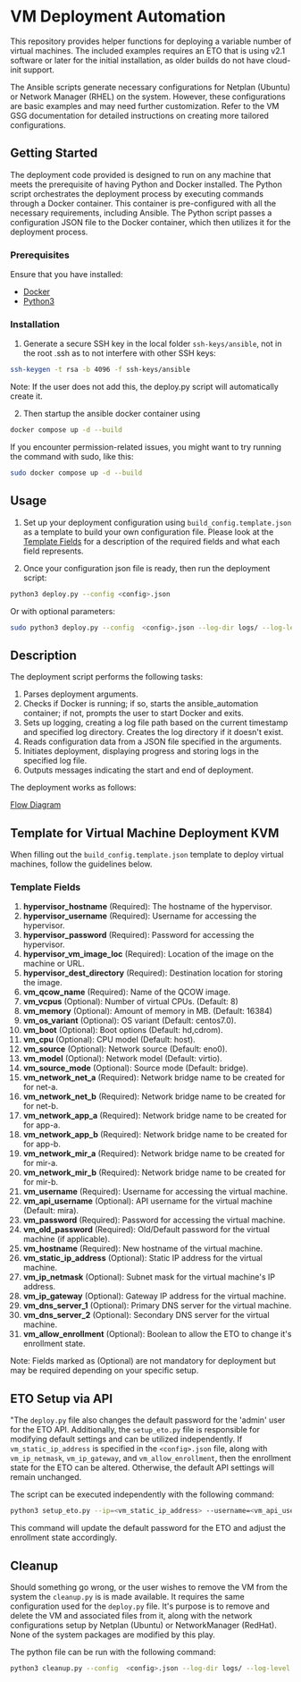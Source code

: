 # VM Deployment Automation

This repository provides helper functions for deploying a variable number of virtual machines. The included examples requires an ETO that is using v2.1 software or later for the initial installation, as older builds do not have cloud-init support.

The Ansible scripts generate necessary configurations for Netplan (Ubuntu) or Network Manager (RHEL) on the system. However, these configurations are basic examples and may need further customization. Refer to the VM GSG documentation for detailed instructions on creating more tailored configurations.

## Getting Started

The deployment code provided is designed to run on any machine that meets the prerequisite of having Python and Docker installed. The Python script orchestrates the deployment process by executing commands through a Docker container. This container is pre-configured with all the necessary requirements, including Ansible. The Python script passes a configuration JSON file to the Docker container, which then utilizes it for the deployment process.

### Prerequisites

Ensure that you have installed:

- [Docker](https://docs.docker.com/get-docker/)
- [Python3](https://www.python.org/downloads/)

### Installation

1. Generate a secure SSH key in the local folder `ssh-keys/ansible`, not in the root .ssh as to not interfere with other SSH keys:

```bash
ssh-keygen -t rsa -b 4096 -f ssh-keys/ansible
```

Note: If the user does not add this, the deploy.py script will automatically create it.

2. Then startup the ansible docker container using

```bash
docker compose up -d --build
```
If you encounter permission-related issues, you might want to try running the command with sudo, like this:
```bash
sudo docker compose up -d --build
```

## Usage

1. Set up your deployment configuration using `build_config.template.json` as a template to build your own configuration file. Please look at the [Template Fields](/ansible_automation/README.md#template-fields) for a description of the required fields and what each field represents.

2. Once your configuration json file is ready, then run the deployment script:

```bash
python3 deploy.py --config <config>.json
```
Or with optional parameters:

```bash
sudo python3 deploy.py --config  <config>.json --log-dir logs/ --log-level INFO --allow-enrollment True
```

## Description
The deployment script performs the following tasks:

1. Parses deployment arguments.
2. Checks if Docker is running; if so, starts the ansible_automation container; if not, prompts the user to start Docker and exits.
3. Sets up logging, creating a log file path based on the current timestamp and specified log directory.
Creates the log directory if it doesn't exist.
4. Reads configuration data from a JSON file specified in the arguments.
5. Initiates deployment, displaying progress and storing logs in the specified log file.
6. Outputs messages indicating the start and end of deployment.

The deployment works as follows:

[Flow Diagram](https://github.com/mirasecurity/automation/blob/master/ansible_automation/flow-chart.jpg?raw=true)


## Template for Virtual Machine Deployment KVM

When filling out the `build_config.template.json` template to deploy virtual machines, follow the guidelines below.

### Template Fields

1. **hypervisor_hostname** (Required): The hostname of the hypervisor.
2. **hypervisor_username** (Required): Username for accessing the hypervisor.
3. **hypervisor_password** (Required): Password for accessing the hypervisor.
4. **hypervisor_vm_image_loc** (Required): Location of the image on the machine or URL.
5. **hypervisor_dest_directory** (Required): Destination location for storing the image.
6. **vm_qcow_name** (Required): Name of the QCOW image.
7. **vm_vcpus** (Optional): Number of virtual CPUs. (Default: 8)
8. **vm_memory** (Optional): Amount of memory in MB. (Default: 16384)
9. **vm_os_variant** (Optional): OS variant (Default: centos7.0).
10. **vm_boot** (Optional): Boot options (Default: hd,cdrom).
11. **vm_cpu** (Optional): CPU model (Default: host).
12. **vm_source** (Optional): Network source (Default: eno0).
13. **vm_model** (Optional): Network model (Default: virtio).
14. **vm_source_mode** (Optional): Source mode (Default: bridge).
15. **vm_network_net_a** (Required): Network bridge name to be created for for net-a.
16. **vm_network_net_b** (Required): Network bridge name to be created for for net-b.
17. **vm_network_app_a** (Required): Network bridge name to be created for for app-a.
18. **vm_network_app_b** (Required): Network bridge name to be created for for app-b.
19. **vm_network_mir_a** (Required): Network bridge name to be created for for mir-a.
20. **vm_network_mir_b** (Required): Network bridge name to be created for for mir-b.
21. **vm_username** (Required): Username for accessing the virtual machine.
22. **vm_api_username** (Optional): API username for the virtual machine (Default: mira).
23. **vm_password** (Required): Password for accessing the virtual machine.
24. **vm_old_password** (Required): Old/Default password for the virtual machine (if applicable).
25. **vm_hostname** (Required): New hostname of the virtual machine.
26. **vm_static_ip_address** (Optional): Static IP address for the virtual machine.
27. **vm_ip_netmask** (Optional): Subnet mask for the virtual machine's IP address.
28. **vm_ip_gateway** (Optional): Gateway IP address for the virtual machine.
29. **vm_dns_server_1** (Optional): Primary DNS server for the virtual machine.
30. **vm_dns_server_2** (Optional): Secondary DNS server for the virtual machine.
31. **vm_allow_enrollment** (Optional): Boolean to allow the ETO to change it's enrollment state.

Note: Fields marked as (Optional) are not mandatory for deployment but may be required depending on your specific setup.


## ETO Setup via API

"The `deploy.py` file also changes the default password for the 'admin' user for the ETO API. Additionally, the `setup_eto.py` file is responsible for modifying default settings and can be utilized independently. If `vm_static_ip_address` is specified in the `<config>.json` file, along with `vm_ip_netmask`, `vm_ip_gateway`, and `vm_allow_enrollment`, then the enrollment state for the ETO can be altered. Otherwise, the default API settings will remain unchanged.

The script can be executed independently with the following command:

```bash
python3 setup_eto.py --ip=<vm_static_ip_address> --username=<vm_api_username> --old_password=<vm_old_password> --password=<vm_password> --allow-enrollment=<vm_allow_enrollment>
```

This command will update the default password for the ETO and adjust the enrollment state accordingly.


## Cleanup

Should something go wrong, or the user wishes to remove the VM from the system the `cleanup.py` is is made available. It requires the same configuration used for the `deploy.py` file. It's purpose is to remove and delete the VM and associated files from it, along with the network configurations setup by Netplan (Ubuntu) or NetworkManager (RedHat). None of the system packages are modified by this play.

The python file can be run with the following command:

```bash
python3 cleanup.py --config  <config>.json --log-dir logs/ --log-level INFO
```
